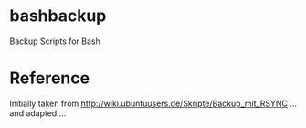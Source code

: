 bashbackup
==========

Backup Scripts for Bash

Reference
=========

Initially taken from
http://wiki.ubuntuusers.de/Skripte/Backup_mit_RSYNC
... and adapted ...
